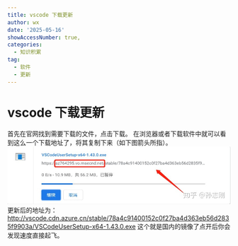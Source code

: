 ```yaml
---
title: vscode 下载更新
author: wx
date: '2025-05-16'
showAccessNumber: true,
categories:
  - 知识积累
tag: 
  - 软件
  - 更新
---
```


# vscode 下载更新
首先在官网找到需要下载的文件，点击下载。
在浏览器或者下载软件中就可以看到这么一个下载地址了，将其复制下来（如下图箭头所指）。
![alt text](image.png)
更新后的地址为：http://vscode.cdn.azure.cn/stable/78a4c91400152c0f27ba4d363eb56d2835f9903a/VSCodeUserSetup-x64-1.43.0.exe
这个就是国内的镜像了点开后你会发现速度直接起飞。

